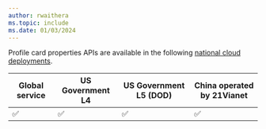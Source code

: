 ```yaml
---
author: rwaithera
ms.topic: include
ms.date: 01/03/2024
---
```


<!-- markdownlint-disable MD041-->

Profile card properties APIs are available in the following [national cloud deployments](/graph/deployments).

| Global service     | US Government L4   | US Government L5 (DOD) | China operated by 21Vianet |
|--------------------|--------------------|------------------------|----------------------------|
| :white_check_mark: | :white_check_mark: | :white_check_mark:     | :white_check_mark:         |
